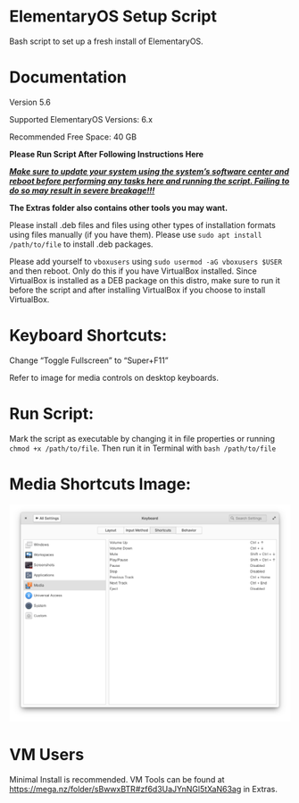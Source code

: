 # ElementaryOS Setup Script
Bash script to set up a fresh install of ElementaryOS.


# Documentation

Version 5.6

Supported ElementaryOS Versions: 6.x

Recommended Free Space: 40 GB

**Please Run Script After Following Instructions Here**

<ins>_**Make sure to update your system using the system’s software center and reboot before performing any tasks here and running the script. Failing to do so may result in severe breakage!!!**_</ins>

**The Extras folder also contains other tools you may want.**

Please install .deb files and files using other types of installation formats using files manually (if you have them). Please use `sudo apt install /path/to/file` to install .deb packages.

Please add yourself to `vboxusers` using `sudo usermod -aG vboxusers $USER` and then reboot. Only do this if you have VirtualBox installed. Since VirtualBox is installed as a DEB package on this distro, make sure to run it before the script and after installing VirtualBox if you choose to install VirtualBox. 


# Keyboard Shortcuts:

Change “Toggle Fullscreen” to “Super+F11”

Refer to image for media controls on desktop keyboards.


# Run Script:

Mark the script as executable by changing it in file properties or running `chmod +x /path/to/file`. Then run it in Terminal with `bash /path/to/file`


# Media Shortcuts Image:
![Error](https://github.com/TechnologyMan101/elementaryos-setup-script/blob/main/Media%20Shortcuts%20for%20Desktop%20Keyboards.png?raw=true)


# VM Users

Minimal Install is recommended. VM Tools can be found at  https://mega.nz/folder/sBwwxBTR#zf6d3UaJYnNGl5tXaN63ag in Extras.
